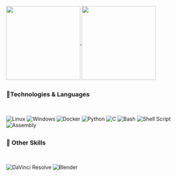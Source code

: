 
<div>
<a href="https://github.com/Olikere/github-readme-stats">
  <img height=200 align="center" src="https://github-readme-stats.vercel.app/api?username=Olikere&theme=shadow_red" />
</a>
<a href="https://github.com/Olikere/convoychat">
  <img height=200 align="center" src="https://github-readme-stats.vercel.app/api/top-langs?username=Olikere&layout=compact&langs_count=8&card_width=320&theme=shadow_red" />
</a>
</div>

##

<div>
<h3>🚀Technologies & Languages </h3><br>

![Linux](https://img.shields.io/badge/Linux-FCC624?style=for-the-badge&logo=linux&logoColor=black)
![Windows](https://img.shields.io/badge/Windows-0078D6?style=for-the-badge&logo=windows&logoColor=white)
![Docker](https://img.shields.io/badge/Docker-2496ED?style=for-the-badge&logo=docker&logoColor=white)
![Python](https://img.shields.io/badge/Python-3776AB?style=for-the-badge&logo=python&logoColor=white)
![C](https://img.shields.io/badge/C-A8B9CC?style=for-the-badge&logo=c&logoColor=black)
![Bash](https://img.shields.io/badge/Bash-4EAA25?style=for-the-badge&logo=gnu-bash&logoColor=white)
![Shell Script](https://img.shields.io/badge/Shell_Script-121011?style=for-the-badge&logo=gnu-bash&logoColor=white)
![Assembly](https://img.shields.io/badge/Assembly-525252?style=for-the-badge)
</div>

##
<h3> 🎨 Other Skills</h3> <br>

![DaVinci Resolve](https://img.shields.io/badge/DaVinci_Resolve-FECE00?style=for-the-badge&logo=davinci-resolve&logoColor=black)
![Blender](https://img.shields.io/badge/Blender-F5792A?style=for-the-badge&logo=blender&logoColor=white)

##
